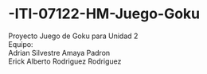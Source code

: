 # -ITI-07122-HM-Juego-Goku
Proyecto Juego de Goku para Unidad 2</br>
Equipo:</br>
Adrian Silvestre Amaya Padron</br>
Erick Alberto Rodriguez Rodriguez</br>
